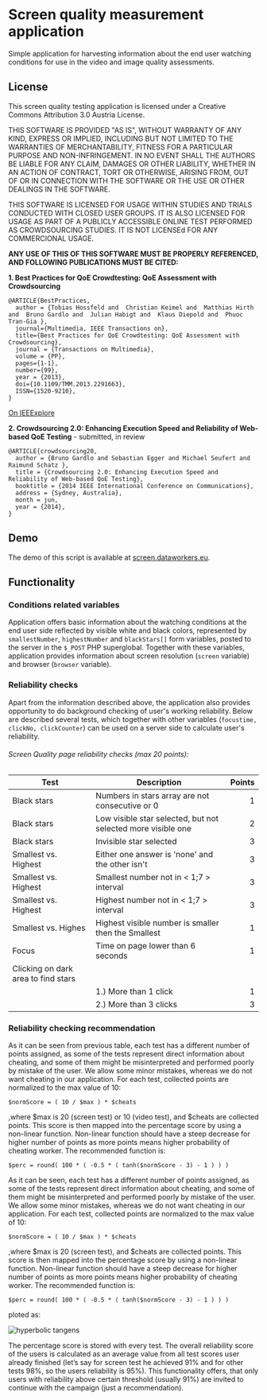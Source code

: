 # Screen quality measurement application


Simple application for harvesting information about the end user watching conditions for use in the video and image quality assessments.

## License

This screen quality testing application is licensed under a Creative Commons Attribution 3.0 Austria License.

THIS SOFTWARE IS PROVIDED "AS IS", WITHOUT WARRANTY OF ANY KIND, EXPRESS OR IMPLIED, INCLUDING BUT NOT LIMITED TO THE WARRANTIES OF MERCHANTABILITY, FITNESS FOR A PARTICULAR PURPOSE AND NON-INFRINGEMENT. IN NO EVENT SHALL THE AUTHORS BE LIABLE FOR ANY CLAIM, DAMAGES OR OTHER LIABILITY, WHETHER IN AN ACTION OF CONTRACT, TORT OR OTHERWISE, ARISING FROM, OUT OF OR IN CONNECTION WITH THE SOFTWARE OR THE USE OR OTHER DEALINGS IN THE SOFTWARE.

THIS SOFTWARE IS LICENSED FOR USAGE WITHIN STUDIES AND TRIALS CONDUCTED WITH CLOSED USER GROUPS. IT IS ALSO LICENSED FOR USAGE AS PART OF A PUBLICLY ACCESSIBLE ONLINE TEST PERFORMED AS CROWDSOURCING STUDIES. IT IS NOT LICENSEd FOR ANY COMMERCIONAL USAGE. 

**ANY USE OF THIS OF THIS SOFTWARE MUST BE PROPERLY REFERENCED, AND FOLLOWING PUBLICATIONS MUST BE CITED:**

**1. Best Practices for QoE Crowdtesting: QoE Assessment with Crowdsourcing**
```
@ARTICLE{BestPractices,
  author = {Tobias Hossfeld and  Christian Keimel and  Matthias Hirth and  Bruno Gardlo and  Julian Habigt and  Klaus Diepold and  Phuoc Tran-Gia },
  journal={Multimedia, IEEE Transactions on},
  title={Best Practices for QoE Crowdtesting: QoE Assessment with Crowdsourcing}, 
  journal = {Transactions on Multimedia},
  volume = {PP},
  pages={1-1}, 
  number={99}, 
  year = {2013},
  doi={10.1109/TMM.2013.2291663}, 
  ISSN={1520-9210},
}
```
[On IEEExplore](http://ieeexplore.ieee.org/xpl/articleDetails.jsp?tp=&arnumber=6671455&searchField%3DSearch_All%26queryText%3Dbest+practices+crowdsourcing)


**2. Crowdsourcing 2.0: Enhancing Execution Speed and Reliability of Web-based QoE Testing** - submitted, in review
```
@ARTICLE{crowdsourcing20,
  author = {Bruno Gardlo and Sebastian Egger and Michael Seufert and Raimund Schatz },
  title = {Crowdsourcing 2.0: Enhancing Execution Speed and Reliability of Web-based QoE Testing},
  booktitle = {2014 IEEE International Conference on Communications},
  address = {Sydney, Australia},
  month = jun,
  year = {2014},
}
```

## Demo 

The demo of this script is available at [screen.dataworkers.eu](http://screen.dataworkers.eu).

## Functionality

### Conditions related variables 
Application offers basic information about the watching conditions at the end user side reflected by visible white and black colors, represented by `smallestNumber`, `highestNumber` and `blackStars[]` form variables, posted to the server in the `$_POST` PHP superglobal.
Together with these variables, application provides information about screen resolution (`screen` variable) and browser (`browser` variable).


### Reliability checks

Apart from the information described above, the application also provides opportunity to do background checking of user's working reliability. Below are described several tests, which together with other variables (`focustime, clickNo, clickCounter`) can be used on a server side to calculate user's reliability.

###### Screen Quality page reliability checks (max 20 points): 


| Test 					| Description 						| Points |
| --------------------------------------|-------------------------------------------------------|-------:|
| Black stars 			| Numbers in stars array are not consecutive or 0 		| 1  	 |
| Black stars 			| Low visible star selected, but not selected more visible one 	| 2  	 |
| Black stars			| Invisible star selected 					| 3 	 |
| Smallest vs. Highest 		| Either one answer is 'none' and the other isn't 		| 3 	 |
| Smallest vs. Highest 		| Smallest number not in < 1;7 > interval			| 3	 |
| Smallest vs. Highest 		| Highest number not in < 1;7 > interval			| 3 	 |
| Smallest vs. Highes	 	| Highest visible number is smaller then the Smallest 		| 1 	 |
| Focus				| Time on page lower than 6 seconds 				| 1 	 |
| Clicking on dark area to find stars 									 |
| 					|		1.)	More than 1 click		| 1 	 |
|					|		2.)	More than 3 clicks		| 3 	 |

### Reliability checking recommendation

As it can be seen from previous table, each test has a different number of points assigned, as some of the tests represent direct information about cheating, and some of them might be misinterpreted and performed poorly by mistake of the user. We allow some minor mistakes, whereas we do not want cheating in our application. For each test, collected points are normalized to the max value of 10: 

```
$normScore = ( 10 / $max ) * $cheats
```

,where $max is 20 (screen test) or 10 (video test), and $cheats are collected points. This score is then mapped into the percentage score by using a non-linear function. Non-linear function should have a steep decrease for higher number of points as more points means higher probability of cheating worker. The recommended function is:

```
$perc = round( 100 * ( -0.5 * ( tanh($normScore - 3) - 1 ) ) )
```

As it can be seen, each test has a different number of points assigned, as some of the tests represent direct information about cheating, and some of them might be misinterpreted and performed poorly by mistake of the user. We allow some minor mistakes, whereas we do not want cheating in our application. For each test, collected points are normalized to the max value of 10: 

```
$normScore = ( 10 / $max ) * $cheats
```

,where $max is 20 (screen test), and $cheats are collected points. This score is then mapped into the percentage score by using a non-linear function. Non-linear function should have a steep decrease for higher number of points as more points means higher probability of cheating worker. The recommended function is:

```
$perc = round( 100 * ( -0.5 * ( tanh($normScore - 3) - 1 ) ) )
```

ploted as:

![hyperbolic tangens](https://raw.github.com/St1c/screentest/master/img/tanh.png "Hyperbolic tangens")

The percentage score is stored with every test. The overall reliability score of the users is calculated as an average value from all test scores user already finished (let’s say for screen test he achieved 91% and for other tests 98%, so the users reliability is 95%). This functionality offers, that only users with reliability above certain threshold (usually 91%) are invited to continue with the campaign (just a recommendation). 

